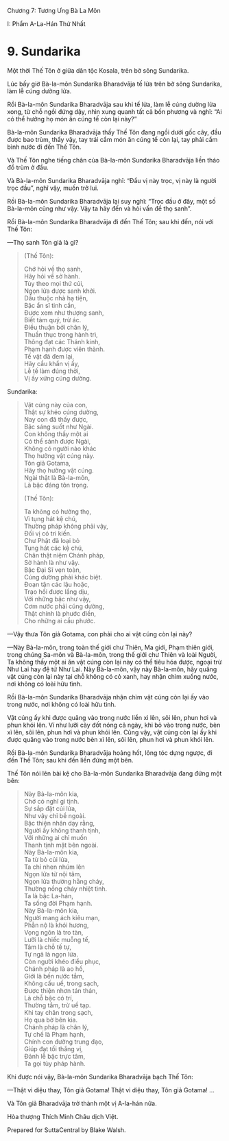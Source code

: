  

Chương 7: Tương Ưng Bà La Môn

I: Phẩm A-La-Hán Thứ Nhất

# 9\. Sundarika

Một thời Thế Tôn ở giữa dân tộc Kosala, trên bờ sông Sundarika.

Lúc bấy giờ Bà-la-môn Sundarika Bharadvāja tế lửa trên bờ sông Sundarika, làm lễ cúng dường lửa.

Rồi Bà-la-môn Sundarika Bharadvāja sau khi tế lửa, làm lễ cúng dường lửa xong, từ chỗ ngồi đứng dậy, nhìn xung quanh tất cả bốn phương và nghĩ: “Ai có thể hưởng họ món ăn cúng tế còn lại này?”

Bà-la-môn Sundarika Bharadvāja thấy Thế Tôn đang ngồi dưới gốc cây, đầu được bao trùm, thấy vậy, tay trái cầm món ăn cúng tế còn lại, tay phải cầm bình nước đi đến Thế Tôn.

Và Thế Tôn nghe tiếng chân của Bà-la-môn Sundarika Bharadvāja liền tháo đồ trùm ở đầu.

Và Bà-la-môn Sundarika Bharadvāja nghĩ: “Ðầu vị này trọc, vị này là người trọc đầu”, nghĩ vậy, muốn trở lui.

Rồi Bà-la-môn Sundarika Bharadvāja lại suy nghĩ: “Trọc đầu ở đây, một số Bà-la-môn cũng như vậy. Vậy ta hãy đến và hỏi vấn đề thọ sanh”.

Rồi Bà-la-môn Sundarika Bharadvāja đi đến Thế Tôn; sau khi đến, nói với Thế Tôn:

—Thọ sanh Tôn giả là gì?

> (Thế Tôn):
> 
> Chớ hỏi về thọ sanh,  
> Hãy hỏi về sở hành.  
> Tùy theo mọi thứ củi,  
> Ngọn lửa được sanh khởi.  
> Dầu thuộc nhà hạ tiện,  
> Bậc ẩn sĩ tinh cần,  
> Ðược xem như thượng sanh,  
> Biết tàm quý, trừ ác.  
> Ðiều thuận bởi chân lý,  
> Thuần thục trong hành trì,  
> Thông đạt các Thánh kinh,  
> Phạm hạnh được viên thành.  
> Tế vật đã đem lại,  
> Hãy cầu khẩn vị ấy,  
> Lễ tế làm đúng thời,  
> Vị ấy xứng cúng dường.

Sundarika:

> Vật cúng này của con,  
> Thật sự khéo cúng dường,  
> Nay con đã thấy được,  
> Bậc sáng suốt như Ngài.  
> Con không thấy một ai  
> Có thể sánh được Ngài,  
> Không có người nào khác  
> Thọ hưởng vật cúng này.  
> Tôn giả Gotama,  
> Hãy thọ hưởng vật cúng.  
> Ngài thật là Bà-la-môn,  
> Là bậc đáng tôn trọng.
> 
> (Thế Tôn):
> 
> Ta không có hưởng thọ,  
> Vì tụng hát kệ chú,  
> Thường pháp không phải vậy,  
> Ðối vị có tri kiến.  
> Chư Phật đã loại bỏ  
> Tụng hát các kệ chú,  
> Chân thật niệm Chánh pháp,  
> Sở hành là như vậy.  
> Bậc Ðại Sĩ vẹn toàn,  
> Cúng dường phải khác biệt.  
> Ðoạn tận các lậu hoặc,  
> Trạo hối được lắng dịu,  
> Với những bậc như vậy,  
> Cơm nước phải cúng dường,  
> Thật chính là phước điền,  
> Cho những ai cầu phước.

—Vậy thưa Tôn giả Gotama, con phải cho ai vật cúng còn lại này?

—Này Bà-la-môn, trong toàn thế giới chư Thiên, Ma giới, Phạm thiên giới, trong chúng Sa-môn và Bà-la-môn, trong thế giới chư Thiên và loài Người, Ta không thấy một ai ăn vật cúng còn lại này có thể tiêu hóa được, ngoại trừ Như Lai hay đệ tử Như Lai. Này Bà-la-môn, vậy này Bà-la-môn, hãy quăng vật cúng còn lại này tại chỗ không có cỏ xanh, hay nhận chìm xuống nước, nơi không có loài hữu tình.

Rồi Bà-la-môn Sundarika Bharadvāja nhận chìm vật cúng còn lại ấy vào trong nước, nơi không có loài hữu tình.

Vật cúng ấy khi được quăng vào trong nước liền xì lên, sôi lên, phun hơi và phun khói lên. Ví như lưỡi cày đốt nóng cả ngày, khi bỏ vào trong nước, bèn xì lên, sôi lên, phun hơi và phun khói lên. Cũng vậy, vật cúng còn lại ấy khi được quăng vào trong nước bèn xì lên, sôi lên, phun hơi và phun khói lên.

Rồi Bà-la-môn Sundarika Bharadvāja hoảng hốt, lông tóc dựng ngược, đi đến Thế Tôn; sau khi đến liền đứng một bên.

Thế Tôn nói lên bài kệ cho Bà-la-môn Sundarika Bharadvāja đang đứng một bên:

> Này Bà-la-môn kia,  
> Chớ có nghĩ gì tịnh.  
> Sự sắp đặt củi lửa,  
> Như vậy chỉ bề ngoài.  
> Bậc thiện nhân dạy rằng,  
> Người ấy không thanh tịnh,  
> Với những ai chỉ muốn  
> Thanh tịnh mặt bên ngoài.  
> Này Bà-la-môn kia,  
> Ta từ bỏ củi lửa,  
> Ta chỉ nhen nhúm lên  
> Ngọn lửa từ nội tâm,  
> Ngọn lửa thường hằng cháy,  
> Thường nồng cháy nhiệt tình.  
> Ta là bậc La-hán,  
> Ta sống đời Phạm hạnh.  
> Này Bà-la-môn kia,  
> Người mang ách kiêu mạn,  
> Phẫn nộ là khói hương,  
> Vọng ngôn là tro tàn,  
> Lưỡi là chiếc muỗng tế,  
> Tâm là chỗ tế tự,  
> Tự ngã là ngọn lửa.  
> Còn người khéo điều phục,  
> Chánh pháp là ao hồ,  
> Giới là bến nước tắm,  
> Không cấu uế, trong sạch,  
> Ðược thiện nhơn tán thán,  
> Là chỗ bậc có trí,  
> Thường tắm, trừ uế tạp.  
> Khi tay chân trong sạch,  
> Họ qua bờ bên kia.  
> Chánh pháp là chân lý,  
> Tự chế là Phạm hạnh,  
> Chính con đường trung đạo,  
> Giúp đạt tối thắng vị,  
> Ðảnh lễ bậc trực tâm,  
> Ta gọi tùy pháp hành.

Khi được nói vậy, Bà-la-môn Sundarika Bharadvāja bạch Thế Tôn:

—Thật vi diệu thay, Tôn giả Gotama! Thật vi diệu thay, Tôn giả Gotama! …

Và Tôn giả Bharadvāja trở thành một vị A-la-hán nữa.

Hòa thượng Thích Minh Châu dịch Việt.

Prepared for SuttaCentral by Blake Walsh.